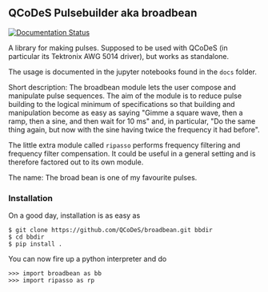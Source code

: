 ## QCoDeS Pulsebuilder aka broadbean

[![Documentation Status](https://readthedocs.org/projects/broadbean/badge/?version=latest)](http://broadbean.readthedocs.io/en/latest/?badge=latest)

A library for making pulses. Supposed to be used with QCoDeS (in
particular its Tektronix AWG 5014 driver), but works as standalone.

The usage is documented in the jupyter notebooks found in the `docs` folder.

Short description: The broadbean module lets the user compose and
manipulate pulse sequences. The aim of the module is to reduce pulse
building to the logical minimum of specifications so that building and
manipulation become as easy as saying "Gimme a square wave, then a
ramp, then a sine, and then wait for 10 ms" and, in particular, "Do
the same thing again, but now with the sine having twice the frequency
it had before".

The little extra module called `ripasso` performs frequency filtering
and frequency filter  compensation. It could be useful in a general
setting and is therefore factored out to its own module.

The name: The broad bean is one of my favourite pulses.

### Installation

On a good day, installation is as easy as
```
$ git clone https://github.com/QCoDeS/broadbean.git bbdir
$ cd bbdir
$ pip install .
```
You can now fire up a python interpreter and do
```
>>> import broadbean as bb
>>> import ripasso as rp
```
